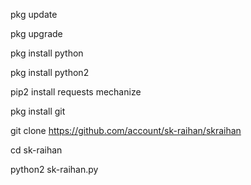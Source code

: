 pkg update

pkg upgrade

pkg install python

pkg install python2 

pip2 install requests mechanize

pkg install git

git clone
https://github.com/account/sk-raihan/skraihan

cd sk-raihan

python2 sk-raihan.py
